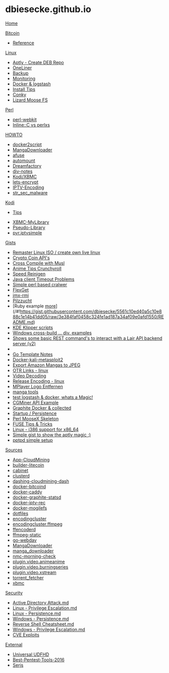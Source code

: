 # dbiesecke.github.io

[Home](index.md)

[Bitcoin]()

  * [Reference](coin/index.md)

[Linux]()

  * [Aptly - Create DEB Repo](/#!https://gist.githubusercontent.com/dbiesecke/5ecd3d5d2de50bcd30aa/raw/README.md)
  * [OneLiner](linux/oneliner.md)
  * [Backup](linux/backup.md)
  * [Monitoring](linux/monitoring.md)
  * [Docker & logstash](linux/docker_and_logstash.md)
  * [Install Tips](/#!https://gist.githubusercontent.com/dbiesecke/d83d9e0e9a6b259bb711/raw/1f0685ce26a90191c6cd02dc07a53de9307d91d8/README.md)
  * [Conky](/#!https://gist.github.com/dbiesecke/d83d9e0e9a6b259bb711/raw/1f0685ce26a90191c6cd02dc07a53de9307d91d8/README-conky.md)
  * [Lizard Moose FS](/#!https://gist.github.com/dbiesecke/d83d9e0e9a6b259bb711/raw/1f0685ce26a90191c6cd02dc07a53de9307d91d8/README-Cluster.md)

   
[Perl]()

  * [perl-webkit](my/src/perl-webkit.md)
  * [Inline::C vs perlxs](my/src/perl-perlxs-vs-inline.md)
  
  
[HOWTO]()

  * [docker2script](my/docker2script.md)
  * [MangaDownloader](my/src/manga-downloader.md)
  * [afuse](my/afuse.md)
  * [automount](my/automount.md)
  * [Dreamfactory](my/dreamfactory.md)
  * [div-notes](commands.md)
  * [Kodi/XBMC](my/kodi.md)
  * [lets-encrypt](my/my/lets-encrypt.md)
  * [IPTV-Encoding](https://dbiesecke.github.io/#!https://gist.githubusercontent.com/dbiesecke/efdd8e28d7e599a41241/raw/README.md)
  * [str_sec_malware](https://dbiesecke.github.io/#!https://github.com/jivoi/junk/blob/master/str_sec_malware/info.md)
  
[Kodi]()

   * [Tips](my/kodi.md)
<!--    * [Rom_Collection_Browser](my/kodi/romcollectionbrowser.md) -->
   * [XBMC-MyLibrary](my/kodi/xbmc.mylibrary-configs.md)
   * [Pseudo-Library](my/kodi/pseudo-library.md)
   * [pvr.iptvsimple](repo/pvr.iptvsimple/README.md)

[Gists]()

   * [Remaster Linux ISO / create own live linux](/#!https://gist.githubusercontent.com/dbiesecke/50df942ef1a5e010bd85c0ceaece4bd4/raw/199cfabec649b7234e11ac585fc6f8500da956a3/README.md)
   * [Crypto Coin API's](/#!https://gist.githubusercontent.com/dbiesecke/799815a88506e8fab4c250b393d4ef99/raw/4a8d696459c693ddc4c618a59166100f94379b08/README.md)
   * [Cross Compile with Musl](/#!https://gist.githubusercontent.com/dbiesecke/f662e06aedf07ef8d6332e47f3d8539e/raw/323a8e23719c73fb26b5c41836af5d1a909aa736/README.md)
   * [Anime Tips Crunchyroll](/#!https://gist.githubusercontent.com/dbiesecke/fe6b948b46125b680a6c2430e5be8ecd/raw/6c53db2906540b94d1650fbfe712d9560695d5aa/README.md)
   * [Speed Reinigen](/#!https://gist.githubusercontent.com/dbiesecke/29432d51b1a0d74d05d6d849752b0ea9/raw/0edf5b1ee8fbf6244371004dfb76361d4390a3c7/README.md)
   * [Java client Timeout Problems](/#!https://gist.githubusercontent.com/dbiesecke/36edfd6d8264fd79d76dc4ad9011583a/raw/0aaf0f67f27c353cb7ec861964da1bddfeafc26d/README.md)
   * [Simple perl based cralwer](/#!https://gist.githubusercontent.com/dbiesecke/15001022969c542176fe84468e402bc4/raw/74464e3c90db398d3d1298c6db2a185b70cee668/README.md)
   * [FlexGet ](/#!https://gist.githubusercontent.com/dbiesecke/6f56a989d16107ce81763ca693af5dc7/raw/898d8c036374409a5e460b4e27805a6eb1299230/README.md)
   * [jmx-rmi](/#!https://gist.githubusercontent.com/dbiesecke/8bdce1b48a636e47c08d07e32d2bef16/raw/0f9c89f28558347290054f1bd4b07754d553c454/README.md)
   * [Pilzzucht](/#!https://gist.githubusercontent.com/dbiesecke/3de0a9047de96cfb3b9f2b0297d64d13/raw/3240613839d85d10676f920fbe18abaed85eeea8/README.md)
   * [Ruby example [more](http://rubyfu.net/content/en/module_0x4__web_kung_fu/databases.html)](/#!https://gist.githubusercontent.com/dbiesecke/5561c10ed40a5c10e888c1e14b41dd05/raw/3e384faf0458c324fe1ad187a34af09e0afd1550/README.md)
   * [KDE Klipper scripts](/#!https://gist.githubusercontent.com/dbiesecke/b6181b5c4ee86bcd434ba0255211526e/raw/cf6773a4de1a8af326561c57f8e0883b12817605/README.md)
   * [Windows cross-build ... div. examples](/#!https://gist.githubusercontent.com/dbiesecke/03cb354759b69aa0cee9/raw/51948c1ea244b0cd3047835d8e7886dc8eaf2675/README.md)
   * [Shows some basic REST command's to interact with a Lair API backend server (v2)](/#!https://gist.githubusercontent.com/dbiesecke/165529deff83bf0e5bfa/raw/3596e8d699f0c2ba924afda6004ea810853f6f25/README.md)
   * [](/#!https://gist.githubusercontent.com/dbiesecke/bea419545c0d1ae3e3f3/raw/b12d1dbda32c1dc6db1cae2c3bff921407e11aaf/README.md)
   * [Go Template Notes](/#!https://gist.githubusercontent.com/dbiesecke/3d0b558087d47557b0ec/raw/e06eb1576ae2e58a072056567eaa3cea2e2f2569/README.md)
   * [Docker-kali-metasploit2](/#!https://gist.githubusercontent.com/dbiesecke/5e4d30c1bc8aa0086f3e/raw/fa17084585728179b069684f39f290a9fad34a34/README.md)
   * [Export Amazon Mangas to JPEG](/#!https://gist.githubusercontent.com/dbiesecke/161ef77cee5fd288e604/raw/efbc19c092c3f7fca3fa4a0318b458e2a2e61ee0/README.md)
   * [OTR Links - linux](/#!https://gist.githubusercontent.com/dbiesecke/03a81e12c1d8fd5ccfe8/raw/edac90146984ef407cfa920cf3217f8ff2b9d7e4/README.md)
   * [Video Decoding](/#!https://gist.githubusercontent.com/dbiesecke/aa3d57c9adcaca951e0b/raw/0ffa87de7904ac10716863be6f6d0c6df5338ab2/README.md)
   * [Release Encoding - linux](/#!https://gist.githubusercontent.com/dbiesecke/0865648f386699af4ed8/raw/59d1e250225a086fa013c7c62873410c188c143f/README.md)
   * [MPlayer Logo Entfernen](/#!https://gist.githubusercontent.com/dbiesecke/751eedff8d92132cfe14/raw/f30b30def58c4b7e2f34a09574bec672a5f6b7ab/README.md)
   * [manga tools](/#!https://gist.githubusercontent.com/dbiesecke/d8af4f395c58575ac0ae/raw/95c9c702e7a56d9911f754c846bb45c144bdeb1e/README.md)
   * [test logstash & docker, whats a Magic!](/#!https://gist.githubusercontent.com/dbiesecke/2c49b8c80f42186d78e5/raw/fd8e1d4195fd6c1991a310eef78aaa77172e34c8/README.md)
   * [CGMiner API Example](/#!https://gist.githubusercontent.com/dbiesecke/9c5032c467604d705c42/raw/d16b0df056a84a0740a5f2735d4e91104f9554b0/README.md)
   * [Graphite  Docker & collected](/#!https://gist.githubusercontent.com/dbiesecke/53c51e71efcb32ee6e8c/raw/f106a8c06c1cc44495c43f2f96faa699b612d7dc/README.md)
   * [Startup / Persistence](/#!https://gist.githubusercontent.com/dbiesecke/ba359f53f392d513cdea/raw/318e60b8c08228e41112134544e24476f7f71d3a/README.md)
   * [Perl MooseX Skeleton](/#!https://gist.githubusercontent.com/dbiesecke/90ae2f1e5a28463f2527/raw/b8e85a61a293fe4ddd468ea559737a3f7d67fa2f/README.md)
   * [FUSE Tips & Tricks](/#!https://gist.githubusercontent.com/dbiesecke/b00eff217ad00069933d/raw/6fc0eeaaa9732c3f0555cd658d14ff54f99af010/README.md)
   * [Linux - i386 support for x86_64](/#!https://gist.githubusercontent.com/dbiesecke/414aa7313588c583d63f/raw/c2a288bbbde56e7f6b3312105f4962fa7c4d6be9/README.md)
   * [Simple gist to show the aptly magic :)](/#!https://gist.githubusercontent.com/dbiesecke/5ecd3d5d2de50bcd30aa/raw/5ddc6e8cba286e7bf1ed308bfac313a2d48acc47/README.md)
   * [pptpd simple setup](/#!https://gist.githubusercontent.com/dbiesecke/eb10bbc7bc63d289d347/raw/fa894c15ca83c165fb920c4e2454176c641a578e/README.md)

[Sources]()

   * [App-CloudMining](https://github.com/dbiesecke/App-CloudMining.git)
   * [builder-litecoin](https://github.com/dbiesecke/builder-litecoin.git)
   * [cabinet](https://github.com/dbiesecke/cabinet.git)
   * [clusterd](https://github.com/dbiesecke/clusterd.git)
   * [dashing-cloudmining-dash](https://github.com/dbiesecke/dashing-cloudmining-dash.git)
   * [docker-bitcoind](https://github.com/dbiesecke/docker-bitcoind.git)
   * [docker-caddy](https://github.com/dbiesecke/docker-caddy.git)
   * [docker-graphite-statsd](https://github.com/dbiesecke/docker-graphite-statsd.git)
   * [docker-iptv-rec](https://github.com/dbiesecke/docker-iptv-rec.git)
   * [docker-mogilefs](https://github.com/dbiesecke/docker-mogilefs.git)
   * [dotfiles](https://github.com/dbiesecke/dotfiles.git)
   * [encodingcluster](https://github.com/dbiesecke/encodingcluster.git)
   * [encodingcluster.ffmpeg](https://github.com/dbiesecke/encodingcluster.ffmpeg.git)
   * [ffencoderd](https://github.com/dbiesecke/ffencoderd.git)
   * [ffmpeg-static](https://github.com/dbiesecke/ffmpeg-static.git)
   * [go-webdav](https://github.com/dbiesecke/go-webdav.git)
   * [MangaDownloader](https://github.com/dbiesecke/MangaDownloader.git)
   * [manga_downloader](https://github.com/dbiesecke/manga_downloader.git)
   * [nmc-morning-check](https://github.com/dbiesecke/nmc-morning-check.git)
   * [plugin.video.animeanime](https://github.com/dbiesecke/plugin.video.animeanime.git)
   * [plugin.video.burningseries](https://github.com/dbiesecke/plugin.video.burningseries.git)
   * [plugin.video.xstream](https://github.com/dbiesecke/plugin.video.xstream.git)
   * [torrent_fetcher](https://github.com/dbiesecke/torrent_fetcher.git)
   * [xbmc](https://github.com/dbiesecke/xbmc.git)

[Security]()

   * [Active Directory Attack.md](/#!https://raw.githubusercontent.com/swisskyrepo/PayloadsAllTheThings/master/Methodology%20and%20Resources/Active%20Directory%20Attack.md)
   * [Linux - Privilege Escalation.md](/#!https://raw.githubusercontent.com/swisskyrepo/PayloadsAllTheThings/master/Methodology%20and%20Resources/Linux%20-%20Privilege%20Escalation.md)
   * [Linux - Persistence.md](/#!https://github.com/swisskyrepo/PayloadsAllTheThings/raw/master/Methodology%20and%20Resources/Linux%20-%20Persistence.md)
   * [Windows - Persistence.md](/#!https://github.com/swisskyrepo/PayloadsAllTheThings/blob/master/Methodology%20and%20Resources/Windows%20-%20Persistence.md)
   * [Reverse Shell Cheatsheet.md](/#!https://github.com/swisskyrepo/PayloadsAllTheThings/raw/master/Methodology%20and%20Resources/Reverse%20Shell%20Cheatsheet.md)
   * [Windows - Privilege Escalation.md](/#!https://github.com/swisskyrepo/PayloadsAllTheThings/blob/master/Methodology%20and%20Resources/Windows%20-%20Privilege%20Escalation.md)
   * [CVE Exploits](/#!https://github.com/swisskyrepo/PayloadsAllTheThings/blob/master/CVE%20Exploits)



[External]()

   * [Universal UDFHD](/#!https://github.com/kimmobrunfeldt/howto-everything/blob/master/universal-disk.md)
   * [Best-Pentest-Tools-2016](http://pax0r.com/staff/tools2016/)
   * [Serjs](/serjs.html)
   
   
    


<!-- Code for collapse and expand -->
<script type="text/javascript"> 
$(document).ready(function() { 
$('div.view').hide(); 
$('div.slide').click(function() {
$(this).next('div.view').slideToggle('fast'); 
return false; 
}); 
}); 
</script>

